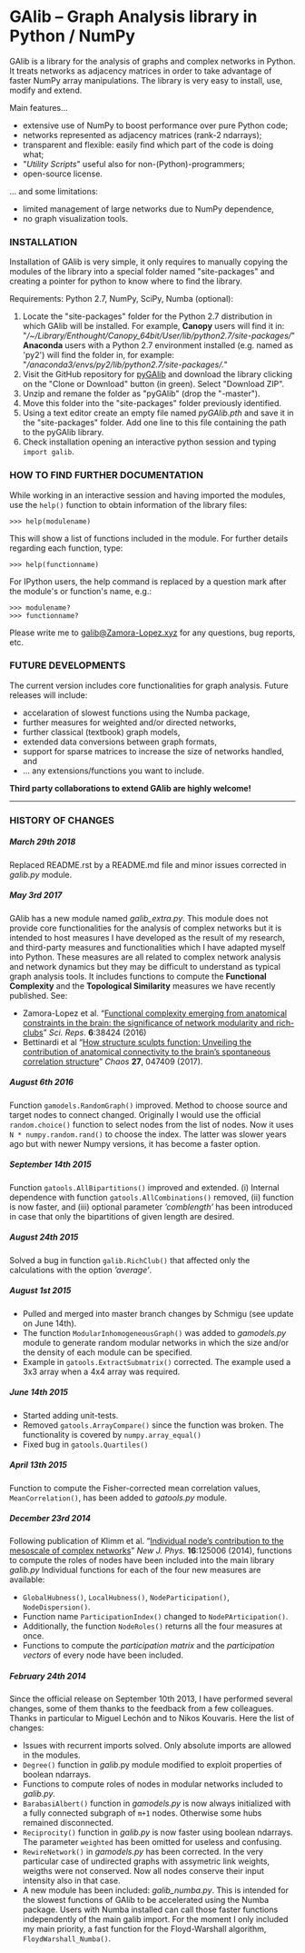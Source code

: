 GAlib – Graph Analysis library in Python / NumPy
================================================

GAlib is a library for the analysis of graphs and complex networks in Python. It treats networks as adjacency matrices in order to take advantage of faster NumPy
array manipulations. The library is very easy to install, use, modify and extend.

Main features...

- extensive use of NumPy to boost performance over pure Python code;
- networks represented as adjacency matrices (rank-2 ndarrays);
- transparent and flexible: easily find which part of the code is doing what;
- "*Utility Scripts*" useful also for non-(Python)-programmers;
- open-source license.

... and some limitations:

- limited management of large networks due to NumPy dependence,
- no graph visualization tools.


### INSTALLATION

Installation of GAlib is very simple, it only requires to manually copying the modules of the library into a special folder named "site-packages" and creating a pointer for python to know where to find the library.

Requirements: Python 2.7, NumPy, SciPy, Numba (optional):

1) Locate the "site-packages" folder for the Python 2.7 distribution in which GAlib will be installed. For example, **Canopy** users will find it in:  "*/~/Library/Enthought/Canopy_64bit/User/lib/python2.7/site-packages/*"
**Anaconda** users with a Python 2.7 environment installed (e.g. named as 'py2') will find the folder in, for example:
"*/anaconda3/envs/py2/lib/python2.7/site-packages/.*"
2) Visit the GitHub repository for [pyGAlib](https://github.com/gorkazl/pyGAlib) and download the library clicking on the "Clone or Download" button (in green). Select "Download ZIP".
3) Unzip and remane the folder as "pyGAlib" (drop the "-master").
4) Move this folder into the "site-packages" folder previously identified.
5) Using a text editor create an empty file named *pyGAlib.pth* and save it in the "site-packages" folder. Add one line to this file containing the path to the pyGAlib library.
6)	Check installation opening an interactive python session and typing `import galib`.


### HOW TO FIND FURTHER DOCUMENTATION

While working in an interactive session and having imported the modules, use the `help()` function to obtain information of the library files:
```
>>> help(modulename)
```
This will show a list of functions included in the module. For further details regarding each function, type:
```
>>> help(functionname)
```
For IPython users, the help command is replaced by a question mark after the module's or function's name, e.g.:
```
>>> modulename?
>>> functionname?
```
Please write me to <galib@Zamora-Lopez.xyz> for any questions, bug reports, etc.


### FUTURE DEVELOPMENTS

The current version includes core functionalities for graph analysis. Future releases will include:

* accelaration of slowest functions using the Numba package,
* further measures for weighted and/or directed networks,
* further classical (textbook) graph models,
* extended data conversions between graph formats,
* support for sparse matrices to increase the size of networks handled, and
* ... any extensions/functions you want to include.

**Third party collaborations to extend GAlib are highly welcome!**


-------------------------------------------------------------------------------
### HISTORY OF CHANGES

##### March 29th 2018
Replaced README.rst by a README.md file and minor issues corrected in *galib.py* module.


##### May 3rd 2017
GAlib has a new module named *galib_extra.py*. This module does not provide core functionalities for the analysis of complex networks but it is intended to host measures I have developed as the result of my research, and third-party measures and functionalities which I have adapted myself into Python. These measures are all related to complex network analysis and network dynamics but they may be difficult to understand as typical graph analysis tools. It includes functions to compute the **Functional Complexity** and the **Topological Similarity** measures we have recently published. See:

- Zamora-Lopez et al. “[Functional complexity emerging from anatomical constraints in the brain: the significance of network modularity and rich-clubs](https://doi.org/10.1038/srep38424)” *Sci. Reps*. **6**:38424 (2016)
-  Bettinardi et al “[How structure sculpts function: Unveiling the contribution of anatomical connectivity to the brain’s spontaneous correlation structure](https://doi.org/10.1063/1.4980099)” *Chaos* **27**, 047409 (2017).


##### August 6th 2016
Function ``gamodels.RandomGraph()`` improved. Method to choose source and target nodes to connect changed. Originally I would use the official ``random.choice()`` function to select nodes from the list of nodes. Now it uses ``N * numpy.random.rand()`` to choose the index. The latter was slower years ago but with newer Numpy versions, it has become a faster option.

##### September 14th 2015
Function ``gatools.AllBipartitions()`` improved and extended. (i) Internal dependence with function ``gatools.AllCombinations()`` removed, (ii) function is now faster, and (iii) optional parameter *’comblength’* has been introduced in case that only the bipartitions of given length are desired.

##### August 24th 2015
Solved a bug in function ``galib.RichClub()`` that affected only the calculations with the option *’average’*.


##### August 1st 2015
- Pulled and merged into master branch changes by Schmigu (see update on June 14th).
- The function ``ModularInhomogeneousGraph()`` was added to *gamodels.py* module to generate random modular networks in which the size and/or the density of each module can be specified.
- Example in ``gatools.ExtractSubmatrix()`` corrected. The example used a 3x3 array when a 4x4 array was required.


##### June 14th 2015
- Started adding unit-tests.
- Removed ``gatools.ArrayCompare()`` since the function was broken. The functionality is covered by ``numpy.array_equal()``
- Fixed bug in ``gatools.Quartiles()``

##### April 13th 2015
Function to compute the Fisher-corrected mean correlation values, ``MeanCorrelation()``, has been added to *gatools.py* module.

##### December 23rd 2014
Following publication of Klimm et al. “[Individual node’s contribution to the mesoscale of complex networks](http://iopscience.iop.org/article/10.1088/1367-2630/16/12/125006/meta)” *New J. Phys.* **16**:125006 (2014), functions to compute the roles of nodes have been included into the main library *galib.py* Individual functions for each of the four new measures  are available:

- ``GlobalHubness()``, ``LocalHubness()``, ``NodeParticipation()``, ``NodeDispersion()``.
- Function name ``ParticipationIndex()`` changed to ``NodePArticipation()``.
- Additionally, the function ``NodeRoles()`` returns all the four measures at once.
- Functions to compute the *participation matrix* and the *participation vectors* of every node have been included.


##### February 24th 2014
Since the official release on September 10th 2013, I have performed several changes, some of them thanks to the feedback from a few colleagues. Thanks in particular to Miguel Lechón and to Nikos Kouvaris. Here the list of changes:

- Issues with recurrent imports solved. Only absolute imports are allowed in the modules.
- ``Degree()`` function in *galib*.py module modified to exploit properties of boolean ndarrays.
- Functions to compute roles of nodes in modular networks included to *galib.py*.
- ``BarabasiAlbert()`` function in *gamodels.py* is now always initialized with a fully connected subgraph of ``m+1`` nodes. Otherwise some hubs remained disconnected.
- ``Reciprocity()`` function in *galib.py* is now faster using boolean ndarrays. The parameter ``weighted`` has been omitted for useless and confusing.
- ``RewireNetwork()`` in *gamodels.py* has been corrected. In the very particular case of undirected graphs with assymetric link weights, weigths were not conserved. Now all nodes conserve their input intensity also in that case.
- A new module has been included: *galib_numba.py*. This is intended for the slowest functions of GAlib to be accelerated using the Numba package. Users with Numba installed can call those faster functions independently of the main galib import. For the moment I only included my main priority, a fast function for the Floyd-Warshall algorithm, ``FloydWarshall_Numba()``.

